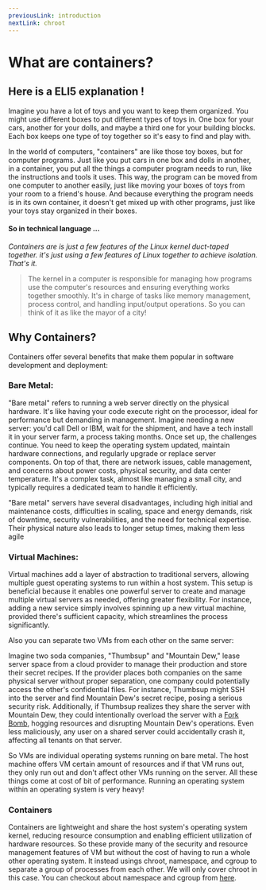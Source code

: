 ```yaml
---
previousLink: introduction
nextLink: chroot
---
```


# What are containers?

## Here is a ELI5 explanation !

Imagine you have a lot of toys and you want to keep them organized. You might use different boxes to put different types of toys in. One box for your cars, another for your dolls, and maybe a third one for your building blocks. Each box keeps one type of toy together so it's easy to find and play with.

In the world of computers, "containers" are like those toy boxes, but for computer programs. Just like you put cars in one box and dolls in another, in a container, you put all the things a computer program needs to run, like the instructions and tools it uses. This way, the program can be moved from one computer to another easily, just like moving your boxes of toys from your room to a friend's house. And because everything the program needs is in its own container, it doesn't get mixed up with other programs, just like your toys stay organized in their boxes.

#### So in technical language ...

_Containers are is just a few features of the Linux kernel duct-taped together. it's just using a few features of Linux together to achieve isolation. That's it._

> The kernel in a computer is responsible for managing how programs use the computer's resources and ensuring everything works together smoothly. It's in charge of tasks like memory management, process control, and handling input/output operations. So you can think of it as like the mayor of a city!

## Why Containers?

Containers offer several benefits that make them popular in software development and deployment:

### **Bare Metal**:

"Bare metal" refers to running a web server directly on the physical hardware. It's like having your code execute right on the processor, ideal for performance but demanding in management. Imagine needing a new server: you'd call Dell or IBM, wait for the shipment, and have a tech install it in your server farm, a process taking months. Once set up, the challenges continue. You need to keep the operating system updated, maintain hardware connections, and regularly upgrade or replace server components. On top of that, there are network issues, cable management, and concerns about power costs, physical security, and data center temperature. It's a complex task, almost like managing a small city, and typically requires a dedicated team to handle it efficiently.

"Bare metal" servers have several disadvantages, including high initial and maintenance costs, difficulties in scaling, space and energy demands, risk of downtime, security vulnerabilities, and the need for technical expertise. Their physical nature also leads to longer setup times, making them less agile

### **Virtual Machines**:

Virtual machines add a layer of abstraction to traditional servers, allowing multiple guest operating systems to run within a host system. This setup is beneficial because it enables one powerful server to create and manage multiple virtual servers as needed, offering greater flexibility. For instance, adding a new service simply involves spinning up a new virtual machine, provided there's sufficient capacity, which streamlines the process significantly.

Also you can separate two VMs from each other on the same server:

Imagine two soda companies, "Thumbsup" and "Mountain Dew," lease server space from a cloud provider to manage their production and store their secret recipes. If the provider places both companies on the same physical server without proper separation, one company could potentially access the other's confidential files. For instance, Thumbsup might SSH into the server and find Mountain Dew's secret recipe, posing a serious security risk. Additionally, if Thumbsup realizes they share the server with Mountain Dew, they could intentionally overload the server with a <a href="https://www.cyberciti.biz/faq/understanding-bash-fork-bomb/" target="_blank">Fork Bomb</a>, hogging resources and disrupting Mountain Dew's operations. Even less maliciously, any user on a shared server could accidentally crash it, affecting all tenants on that server.

So VMs are individual operating systems running on bare metal. The host machine offers VM certain amount of resources and if that VM runs out, they only run out and don't affect other VMs running on the server. All these things come at cost of bit of performance. Running an operating system within an operating system is very heavy!

### **Containers**

Containers are lightweight and share the host system's operating system kernel, reducing resource consumption and enabling efficient utilization of hardware resources. So these provide many of the security and resource management features of VM but without the cost of having to run a whole other operating system. It instead usings chroot, namespace, and cgroup to separate a group of processes from each other.
We will only cover chroot in this case. You can checkout about namespace and cgroup from <a href="https://www.nginx.com/blog/what-are-namespaces-cgroups-how-do-they-work/" target="_blank">here</a>.
